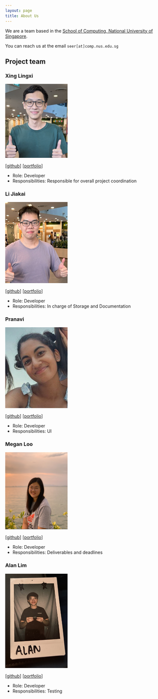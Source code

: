 ```yaml
---
layout: page
title: About Us
---
```


We are a team based in the [School of Computing, National University of Singapore](http://www.comp.nus.edu.sg).

You can reach us at the email `seer[at]comp.nus.edu.sg`

## Project team

### Xing Lingxi

<img src="images/hugenoob.png" width="200px">

[[github](https://github.com/HugeNoob)]
[[portfolio](team/hugenoob.md)]

* Role: Developer
* Responsibilities: Responsible for overall project coordination

### Li Jiakai

<img src="images/jiakai-17.png" width="200px">

[[github](https://github.com/jiakai-17)]
[[portfolio](team/jiakai-17.md)]

* Role: Developer
* Responsibilities: In charge of Storage and Documentation

### Pranavi

<img src="images/pra-navi.png" width="200px">

[[github](http://github.com/pra-navi)] [[portfolio](team/pra-navi.md)]

* Role: Developer
* Responsibilities: UI

### Megan Loo

<img src="images/m1oojv.png" width="200px">

[[github](http://github.com/m1oojv)]
[[portfolio](team/m1oojv.md)]

* Role: Developer
* Responsibilities: Deliverables and deadlines

### Alan Lim

<img src="images/freshcabbage123.png" width="200px">

[[github](http://github.com/freshcabbage123)]
[[portfolio](team/freshcabbage123.md)]

* Role: Developer
* Responsibilities: Testing
